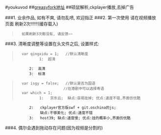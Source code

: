 #youkuvod
##[greasyfork地址](https://greasyfork.org/zh-CN/scripts/2837-youkuvod)
##硕鼠解析,ckplayer播放,去掉广告

###1. 业余作品, 如有不爽, 请勿乱喷, 欢迎指正
###2. 第一次使用 请在视频播放页面 刷新2次!!!!!!(缓存载入)
>		如果刷新3次都没有, 请反馈~~
###3. 清晰度调整等设置在头文件之后, 设置样式:
>		var qingxidu = 1;   //默认清晰度
>				1:  超清
			   2:  高清
		       3:  标清
>		var isgy = false;   //默认是否为国语
>						   //在港剧中可以选择粤语
>		var which = 1;
>				1:   京东云;  缺点:容易挂掉; 优点:速度不错,界面仿优酷
			   2:   ckplayer官方版swf + git.oschina的js;
			        缺点:不够美化; 优点:速度不错
			   3:   host39; 缺点:速度慢; 优点:挂的概率小,界面仿优酷

###4. 偶尔会遇到拖动存在问题(因为视频是分割的)